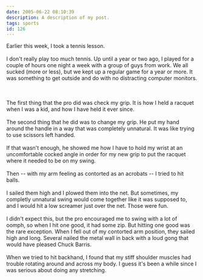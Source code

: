 ```yaml
---
date: 2005-06-22 08:10:39
description: A description of my post.
tags: sports
id: 126
---
```

Earlier this week, I took a tennis lesson.<br />
<br />
I don't really play too much tennis.  Up until a year or two ago, I played for a couple of hours one night a week with a group of guys from work.  We all sucked (more or less), but we kept up a regular game for a year or more.  It was something to get outside and do with no distracting computer monitors.<br />

<!--more--><br /><br />The first thing that the pro did was check my grip.  It is how I held a racquet when I was a kid, and how I have held it ever since.<br />
<br />
The second thing that he did was to change my grip.  He put my hand around the handle in a way that was completely unnatural.  It was like trying to use scissors left handed.<br />
<br />
If that wasn't enough, he showed me how I have to hold my wrist at an uncomfortable cocked angle in order for my new grip to put the racquet where it needed to be on my swing.<br />
<br />
Then -- with my arm feeling as contorted as an acrobats -- I tried to hit balls.<br />
<br />
I sailed them high and I plowed them into the net.  But sometimes, my completly unnatural swing would come together like it was supposed to, and I would hit a low screamer just over the net.  Those were fun.<br />
<br />
I didn't expect this, but the pro encouraged me to swing with a lot of oomph, so when I hit one good, it had some zip.  But hitting one good was the rare exception.  When I fell out of my contorted arm position, they sailed high and long.  Several nailed the metal wall in back with a loud gong that would have pleased Chuck Barris.<br />
<br />
When we tried to hit backhand, I found that my stiff shoulder muscles had trouble rotating around and across my body.  I guess it's been a while since I was serious about doing any stretching.<br />
<br />


